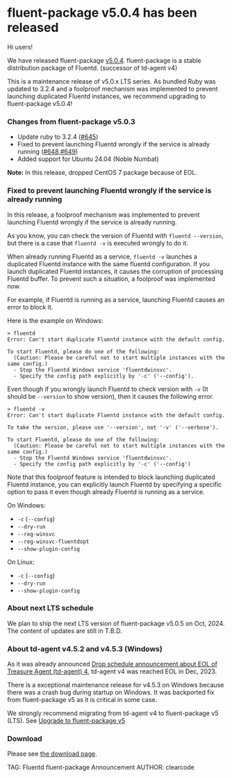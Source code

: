 # fluent-package v5.0.4 has been released

Hi users!

We have released fluent-package [v5.0.4](https://github.com/fluent/fluent-package-builder/releases/tag/v5.0.4).
fluent-package is a stable distribution package of Fluentd. (successor of td-agent v4)

This is a maintenance release of v5.0.x LTS series.
As bundled Ruby was updated to 3.2.4 and a foolproof mechanism was implemented to prevent launching duplicated Fluentd instances, we recommend upgrading to fluent-package v5.0.4!

### Changes from fluent-package v5.0.3

* Update ruby to 3.2.4 ([#645](https://github.com/fluent/fluent-package-builder/pull/645))
* Fixed to prevent launching Fluentd wrongly if the service is already running ([#648](https://github.com/fluent/fluent-package-builder/pull/648),[#649](https://github.com/fluent/fluent-package-builder/pull/649))
* Added support for Ubuntu 24.04 (Noble Numbat)

<div markdown="span" class="alert alert-info" role="alert">
<i class="fa fa-info-circle"></i>
<b>Note:</b> In this release, dropped CentOS 7 package because of EOL.
</div>

### Fixed to prevent launching Fluentd wrongly if the service is already running

In this release, a foolproof mechanism was implemented to prevent launching Fluentd wrongly if the service is already running.

As you know, you can check the version of Fluentd with `fluentd --version`, but there is a case that `fluentd -v` is executed wrongly to 
do it.

When already running Fluentd as a service, `fluentd -v` launches a duplicated Fluentd instance with the same fluentd configuration.
If you launch duplicated Fluentd instances, it causes the corruption of processing Fluentd buffer.
To prevent such a situation, a foolproof was implemented now.

For example, if Fluentd is running as a service, launching Fluentd causes an error to block it.

Here is the example on Windows:

```
> fluentd
Error: Can't start duplicate Fluentd instance with the default config.

To start Fluentd, please do one of the following:
  (Caution: Please be careful not to start multiple instances with the same config.)
  - Stop the Fluentd Windows service 'fluentdwinsvc'.
  - Specify the config path explicitly by '-c' ('--config').
```

Even though if you wrongly launch Fluentd to check version with `-v` (It should be `--version` to show version), then it causes the following error.

```
> fluentd -v
Error: Can't start duplicate Fluentd instance with the default config.

To take the version, please use '--version', not '-v' ('--verbose').

To start Fluentd, please do one of the following:
  (Caution: Please be careful not to start multiple instances with the same config.)
  - Stop the Fluentd Windows service 'fluentdwinsvc'.
  - Specify the config path explicitly by '-c' ('--config')
```

Note that this foolproof feature is intended to block launching duplicated Fluentd instance, you can explicitly launch Fluentd by specifying a specific option to pass it
even though already Fluentd is running as a service.

On Windows:

* `-c` (`--config`)
* `--dry-run`
* `--reg-winsvc`
* `--reg-winsvc-fluentdopt`
* `--show-plugin-config`

On Linux:

* `-c` (`--config`)
* `--dry-run`
* `--show-plugin-config`

### About next LTS schedule

We plan to ship the next LTS version of fluent-package v5.0.5 on Oct, 2024.
The content of updates are still in T.B.D.

### About td-agent v4.5.2 and v4.5.3 (Windows)

As it was already announced [Drop schedule announcement about EOL of Treasure Agent (td-agent) 4](https://www.fluentd.org/blog/schedule-for-td-agent-4-eol), td-agent v4 was reached EOL in Dec, 2023.

There is a exceptional maintenance release for v4.5.3 on Windows because there was a crash bug during startup on Windows. It was backported fix from fluent-package v5 as
it is critical in some case.

We strongly recommend migrating from td-agent v4 to fluent-package v5 (LTS).
See [Upgrade to fluent-package v5](http://localhost:9395/blog/upgrade-td-agent-v4-to-v5)

### Download

Please see [the download page](/download/fluent_package).

TAG: Fluentd fluent-package Announcement
AUTHOR: clearcode

